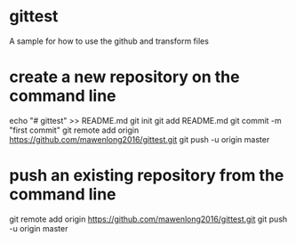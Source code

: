 # gittest
A sample for how to use the github and transform files

# create a new repository on the command line
echo "# gittest" >> README.md
git init
git add README.md
git commit -m "first commit"
git remote add origin https://github.com/mawenlong2016/gittest.git
git push -u origin master

# push an existing repository from the command line
git remote add origin https://github.com/mawenlong2016/gittest.git
git push -u origin master


